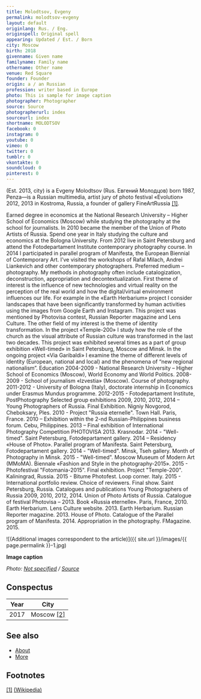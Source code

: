 ```yaml
---
title: Molodtsov, Evgeny
permalink: molodtsov-evgeny
layout: default
originlang: Rus. / Eng.
originspell: Original spell
appearing: Updated / Est. / Born
city: Moscow
birth: 2018
givenname: Given name
familyname: Family name
othername: Other name
venue: Red Square
founder: Founder
origin: a / an Russian
profession: writer based in Europe
photo: This is sample for image caption
photographer: Photographer
source: Source
photographerurl: index
sourceurl: index
shortname: MOLODTSOV
facebook: 0
instagram: 0
youtube: 0
vimeo: 0
twitter: 0
tumblr: 0
vkontakte: 0
soundcloud: 0
pinterest: 0
---
```



(Est. 2013, city) is a Evgeny Molodtsov (Rus. Евгений Молодцов) born 1987, Penza—is a Russian multimedia, artist jury of photo festival «Evolution» 2012, 2013 in Kostroma, Russia, a founder of gallery FineArtRussia <span id="a1">[\[1\]](#f1)</span>.

Earned degree in economics at the National Research University – Higher School of Economics (Moscow) while studying the photography at the school for journalists. In 2010 became the member of the Union of Photo Artists of Russia. Spend one year in Italy studying the culture and economics at the Bologna University. From 2012 live in Saint Petersburg and attend the Fotodepartament Institute contemporary photography course. In 2014 I participated in parallel program of Manifesta, the European Biennial of Contemporary Art. I’ve visited the workshops of Rafal Milach, Andrei Liankevich and other contemporary photographers.
Preferred medium – photography. My methods in photography often include catalogization, deconstruction, appropriation and decontextualization.
First theme of interest is the influence of new technologies and virtual reality on the perception of the real world and how the digital/virtual environment influences our life. For example in the «Earth Herbarium» project I consider landscapes that have been significantly transformed by human activities using the images from Google Earth and Instagram. This project was mentioned by Photovisa contest, Russian Reporter magazine and Lens Culture.
The other field of my interest is the theme of identity transformation. In the project «Temple-200» I study how the role of the church as the visual attribute of Russian culture was transformed in the last two decades. This project was exhibited several times as a part of group exhibition «Well-timed» in Saint Petersburg, Moscow and Minsk.
In the ongoing project «Via Garibaldi» I examine the theme of different levels of identity (European, national and local) and the phenomena of “new regional nationalism”.
Education
2004-2009 - National Research University – Higher School of Economics (Moscow), World Economy and World Politics.
2008-2009 - School of journalism «Izvestia» (Moscow). Course of photography.
2011-2012 - University of Bologna (Italy), doctorate internship in Economics under Erasmus Mundus programme.
2012-2015 - Fotodepartament Institute, PostPhotography
Selected group exhibitions
2009, 2010, 2012, 2014 – Young Photographers of Russia. Final Exhibition. Nigniy Novgorod, Cheboksary, Ples.
2010 - Project "Russia eternelle". Town Hall. Paris, France.
2010 – Exhibition within the 2-nd Russian-Philippines business forum. Cebu, Philippines.
2013 – Final exhibition of International Photography Competition PHOTOVISA 2013. Krasnodar.
2014 - "Well-timed". Saint Petersburg, Fotodepartament gallery.
2014 – Residency «House of Photo». Parallel program of Manifesta. Saint Petersburg, Fotodepartament gallery.
2014 - "Well-timed". Minsk, Tseh gallery. Month of Photography in Minsk.
2015 - "Well-timed". Moscow Museum of Modern Art (MMoMA). Biennale «Fashion and Style in the photography-2015».
2015 - Photofestival "Fotomania-2015". Final exhibition. Project "Temple-200". Kaliningrad, Russia.
2015 - Bitume Photofest. Loop corner. Italy.
2015 - International portfolio review. Choice of reviewers. Final show. Saint Petersburg, Russia.
Catalogues and publications
Young Photographers of Russia 2009, 2010, 2012, 2014. Union of Photo Artists of Russia.
Catalogue of festival Photovisa – 2013.
Book «Russia eternelle». Paris, France, 2010.
Earth Herbarium. Lens Culture website. 2013.
Earth Herbarium. Russian Reporter magazine. 2013.
House of Photo. Catalogue of the Parallel program of Manifesta. 2014.
Appropriation in the photography. FMagazine. 2015.

![(Additional images correspondent to the article)]({{ site.url }}/images/{{ page.permalink }}-1.jpg)

**Image caption**

*Photo: [Not specified](index) / [Source](index)*

## Сonspectus

|Year|City|
|-|-|
|2017|Moscow <span id="a2">[\[2\]](#f2)</span>|

## See also

+ [About](index)
+ [More](index)

## Footnotes

[[1]](#a1) <span id="f1"></span> [(Wikipedia)](index)
